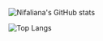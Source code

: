 
![Nifaliana's GitHub stats](https://github-readme-stats.vercel.app/api?username=nifaliana&show_icons=true)

![Top Langs](https://github-readme-stats.vercel.app/api/top-langs/?username=nifaliana&hide_progress=true)

